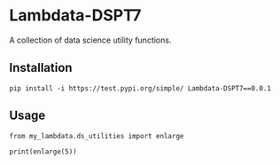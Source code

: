 # Lambdata-DSPT7
A collection of data science utility functions.

## Installation

```
pip install -i https://test.pypi.org/simple/ Lambdata-DSPT7==0.0.1
```

## Usage

```
from my_lambdata.ds_utilities import enlarge

print(enlarge(5))
```
